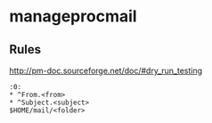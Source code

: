 # manageprocmail

## Rules

http://pm-doc.sourceforge.net/doc/#dry_run_testing

```
:0:
* ^From.<from>
* ^Subject.<subject>
$HOME/mail/<folder>
```
